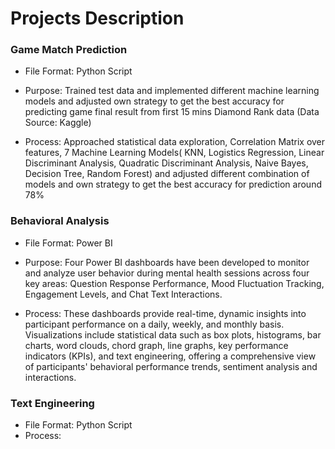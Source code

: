 # Projects Description

### Game Match Prediction
- File Format: Python Script
- Purpose: Trained test data and implemented different machine learning models and adjusted own strategy to get the best accuracy for predicting game final result from first 15 mins Diamond Rank data (Data Source: Kaggle)

- Process: Approached statistical data exploration, Correlation Matrix over features, 7 Machine Learning Models( KNN, Logistics Regression, Linear Discriminant Analysis, Quadratic Discriminant Analysis, Naive Bayes, Decision Tree, Random Forest) and adjusted different combination of models and own strategy to get the best accuracy for prediction around 78%


### Behavioral Analysis 
- File Format: Power BI
- Purpose: Four Power BI dashboards have been developed to monitor and analyze user behavior during mental health sessions across four key areas: Question Response Performance, Mood Fluctuation Tracking, Engagement Levels, and Chat Text Interactions. 
      
- Process: These dashboards provide real-time, dynamic insights into participant performance on a daily, weekly, and monthly basis. Visualizations include statistical data such as box plots, histograms, bar charts, word clouds, chord graph, line graphs, key performance indicators (KPIs), and text engineering, offering a comprehensive view of participants' behavioral performance trends, sentiment analysis and interactions.


### Text Engineering
- File Format: Python Script
- Process:
